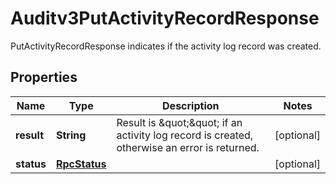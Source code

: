 

# Auditv3PutActivityRecordResponse

PutActivityRecordResponse indicates if the activity log record was created.

## Properties

| Name | Type | Description | Notes |
|------------ | ------------- | ------------- | -------------|
|**result** | **String** | Result is \&quot;\&quot; if an activity log record is created, otherwise an error is returned. |  [optional] |
|**status** | [**RpcStatus**](RpcStatus.md) |  |  [optional] |



